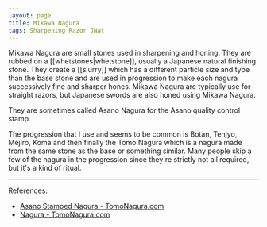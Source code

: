 ```yaml
---
layout: page
title: Mikawa Nagura
tags: Sharpening Razor JNat
---
```

Mikawa Nagura are small stones used in sharpening and honing. They are rubbed on a [[whetstones|whetstone]], usually a Japanese natural finishing stone. They create a [[slurry]] which has a different particle size and type than the base stone and are used in progression to make each nagura successively fine and sharper hones. Mikawa Nagura are typically use for straight razors, but Japanese swords are also honed using Mikawa Nagura.

They are sometimes called Asano Nagura for the Asano quality control stamp.

The progression that I use and seems to be common is Botan, Tenjyo, Mejiro, Koma and then finally the Tomo Nagura which is a nagura made from the same stone as the base or something similar. Many people skip a few of the nagura in the progression since they're strictly not all required, but it's a kind of ritual.

---
References: 
- [Asano Stamped Nagura - TomoNagura.com](http://www.tomonagura.com/mikawa-nagura/mikawa-nagura-info/asano-stamped-nagura.html)
- [Nagura - TomoNagura.com](http://www.tomonagura.com/mikawa-nagura/)